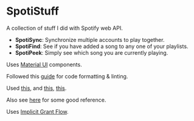 # SpotiStuff

A collection of stuff I did with Spotify web API.

- **SpotiSync**: Synchronize multiple accounts to play together.
- **SpotiFind**: See if you have added a song to any one of your playlists.
- **SpotiPeek**: Simply see which song you are currently playing.

Uses [Material UI](https://mui.com/) components.

Followed this [guide](https://blog.jarrodwatts.com/nextjs-eslint-prettier-husky) for code formatting & linting.

Used [this](https://stackoverflow.com/a/64517088), and [this](https://stackoverflow.com/questions/53715465/can-i-set-state-inside-a-useeffect-hook), [this](https://stackoverflow.com/a/66071205).

Also see [here](https://levelup.gitconnected.com/how-to-build-a-spotify-player-with-react-in-15-minutes-7e01991bc4b6) for some good reference.

Uses [Implicit Grant Flow](https://developer.spotify.com/documentation/general/guides/authorization/implicit-grant/).
